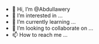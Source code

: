 - 👋 Hi, I’m @Abdullawery
- 👀 I’m interested in ...
- 🌱 I’m currently learning ...
- 💞️ I’m looking to collaborate on ...
- 📫 How to reach me ...

<!---
Abdullawery/Abdullawery is a ✨ special ✨ repository because its `README.md` (this file) appears on your GitHub profile.
You can click the Preview link to take a look at your changes.
--->

